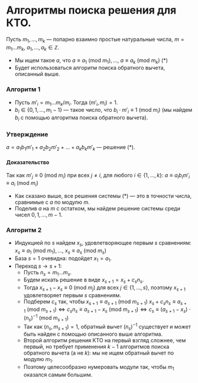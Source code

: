 # Алгоритмы поиска решения для КТО.

Пусть $m_1, \dots, m_k$ — попарно взаимно простые натуральные числа, $m = m_1 \dots m_k$, $a_1, \dots, a_k \in \mathbb{Z}$.

+ Мы ищем такое $a$, что
$a \equiv a_1 \ (\text{mod} \ m_1), \dots, \ a \equiv a_k \ (\text{mod} \ m_k) \ (\ast)$
+ Будет использоваться алгоритм поиска обратного вычета, описанный выше.

### **Алгоритм 1**
+ Пусть $m'_i = m_1 \dots m_k / m_i$. Тогда $(m'_i, m_i) = 1$.
+ $b_i \in \{0, 1, \dots, m_i - 1\}$ — такое число, что $b_i \cdot m'_i \equiv 1 \ (\text{mod} \ m_i)$ 
(мы найдем $b_i$ с помощью алгоритма поиска обратного вычета).

### **Утверждение**
$a = a_1 b_1 m'_1 + a_2 b_2 m'_2 + \dots + a_k b_k m'_k$ — решение $(\ast)$.

#### **Доказательство**
Так как $m'_j \equiv 0 \ (\text{mod} \ m_i)$ при всех $j \neq i$, для любого $i \in \{1, \dots, k\}$:
$a \equiv a_i b_i m'_i \equiv a_i \ (\text{mod} \ m_i)$

+ Как сказано выше, все решения системы $(\ast)$ — это в точности числа, сравнимые с $a$ по модулю $m$.
+ Поделив $a$ на $m$ с остатком, мы найдем решение системы среди чисел $0, 1, \dots, m - 1$.

### **Алгоритм 2**
+ Индукцией по $s$ найдем $x_s$, удовлетворяющее первым $s$ сравнениям:
$x_s \equiv a_1 \ (\text{mod} \ m_1), \dots, \ x_s \equiv a_s \ (\text{mod} \ m_s)$
+ База $s = 1$ очевидна: подойдет $x_1 = a_1$.
+ Переход $s \rightarrow s + 1$:
    + Пусть $n_s = m_1 \dots m_s$.
    + Будем искать решение в виде $x_{s+1} = x_s + c_s n_s$.
    + Тогда $x_{s+1} - x_s \equiv 0 \ (\text{mod} \ m_j)$ для всех $j \in \{1, \dots, s\}$, поэтому $x_{s+1}$ удовлетворяет первым $s$ сравнениям.
    + Подберем $c_s$ так, чтобы
    $x_{s+1} \equiv a_{s+1} \ (\text{mod} \ m_{s+1})$
    $x_s + c_s n_s \equiv a_{s+1} \ (\text{mod} \ m_{s+1}) \iff c_s n_s \equiv a_{s+1} - x_s \ (\text{mod} \ m_{s+1}) \iff c_s \equiv (a_{s+1} - x_s) \cdot (n_s)^{-1} \ (\text{mod} \ m_{s+1})$
    + Так как $(n_s, m_{s+1}) = 1$, обратный вычет $(n_s)^{-1}$ существует и может быть найден с помощью описанного выше алгоритма.
    + Второй алгоритм решения КТО на первый взгляд сложнее, чем первый, но требует применения $k - 1$ алгоритмов поиска обратного вычета (а не $k$): мы не ищем обратный вычет по модулю $m_1$.
    + Поэтому целесообразно нумеровать модули так, чтобы $m_1$ оказался самым большим.
    